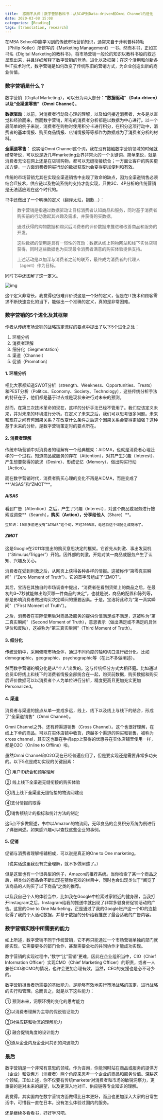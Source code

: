 ```yaml
---

title:  惑而不从师｜数字营销教科书：从3C4P到Data-driven和Omni Channel的进化
date: 2020-03-08 15:08
categories: [Reading]
tags: [translation, research]
---
```


在MBA School中能学习到的传统市场营销知识，通常来自于菲利普科特勒（Philip Kotler）所撰写的《Marketing Management》一书。然而本书，正如其书名《Digital Marketing的教科书》，将市场营销一般论的知识以教科书般的叙述呈现出来，并且详细解释了数字营销的登场，进化以及框架；在这个活用和创新各种IT技术时代，数字营销是如何改变了传统陈旧的营销方式，为企业创造出新的商业价值。



### 数字营销是什么？

数字营销（Digital Marketing），可以分为两大部分：**“数据驱动”（Data-driven）以及“全渠道零售”（Omni Channel）**。

**数据驱动**：以前，对消费者行动及心理的理解，以及如何接近消费者，大多是以直觉和经验而来，然而数字营销，所有的消费者分析都是以数据为中心进行。以一个最简单的例子来说，消费者在购物时使用积分卡进行积分，在积分这项行动中，消费者的基本情报、购买商品情报、店铺情报等等都作为数据成为了消费者分析的材料。

**全渠道零售**： 说实话Omni Channel这个词，我在没有接触数字营销领域的时候就经常听说，可以说是近几年marketing业界非常火的一个关键词。简单来说，就是消费者无论在网上还是在店铺购物，都可以无缝衔接统合；一方面让客户的购买更加方便，一方面消费者购买行动的数据获取也会变得更加便利和有效。

传统的市场营销尤其在实现全渠道销售中出现了致命的缺点，因为全渠道销售必须结合IT技术，供应链以及物流系统的支持才能实现，只做3C、4P分析的传统营销是无法适应现在这个时代的。

书中还做出了一个明确的定义（翻译太烂，抱歉...）：

> 数字营销是指通过数据驱动让目标消费者认知商品和服务，同时基于消费者购买前的行动激起其兴趣及需求，并获得购买数据。
>
> 通过获得的购物数据和购买后消费者的评价数据来推进和改善商品和服务的开发。
>
> 这些数据的使用是具有一惯性的互动：数据从线上购物网站和线下实体店铺获得，同时这些数据也为实现最令消费者满意的购买体验提供支持。
>
> 上述活动是以加深与消费者之前的联系，最终成为消费者的代理人（agent）作为目标。



同时书中还图解了这一定义。

![img](/assets/img/postimg/digitalmarketing/definition.jpg)

这个定义非常长，我觉得也很难评价说这是一个好的定义，但是在IT技术和顾客需求不断快速变化的当下，能做出一个准确的定义，真的是非常困难。



### 数字营销的5个进化及其框架

作者从传统市场营销的战略策定流程的要点中提出了以下5个进化之处：

1. 环境分析
2. 消费者理解
3. 细分化（Segmentation）
4. 渠道（Channel）
5. 促销（Promotion）



#### 1. 环境分析

相比大家都知道SWOT分析（strength、Weekness、Opportunities、Treats）和PEST分析（Politics、Economy、Society、Technology），这些传统分析手法的特征在于，他们都是基于过去或是现状来进行对未来的预测。

然而，在第三次技术革命的现在，这样的分析手法已经不管用了。我们应该定义未来，并对未来的环境进行分析。在定义了未来之后，我们可以思考很多问题。未来和现在之间有何因果关系？在改变什么条件之后这个因果关系会变得更加强？这种基于未来的分析，是数字营销策定时的要点所在。



#### 2. 消费者理解

传统市场营销中对消费者的理解有一个经典框架：AIDMA，也就是消费者心理迁移的一个过程。知道商品或服务的存在（Attention），对其产生兴趣（Interest）、产生想要获得的欲求（Desire）、形成记忆（Memory）、做出购买行动（Action）。

而在数字营销时代，消费者购买心理的变化不再是AIDMA，而是变成了**“AISAS”和“ZMOT”**。

##### AISAS

看到广告（Attention）之后，产生了兴趣（Interest），对这个商品或服务进行搜索或调查**（Search）**，购买（Action），分享给他人**（Share）**。

```
豆知识：10年多前还没有“AISAS”这个词，不过2005年，电通将这个词抢注成商标了。
```

##### ZMOT

这是Google在2011年提出的购买意思决定的框架。它首先从刺激、事出发契机（“Stimulus/Trigger”）开始。因外部的刺激，开始对某一商品或服务产生了认知、兴趣及关心。

消费者在受到刺激之后，从网页上获得各种各样的情报。这被称作“第零真实瞬间”（“Zero Moment of Truth”）。它的首字母组成了“ZMOT”。

其后，宝洁在其独自的市场调查中提出，“消费者在看到货架上的商品之后，在最初的3~7秒就能做出购买哪一件商品的决定”。也就是说，商品的配置和陈列等，都是影响消费者做出购买决定瞬间的重要因素。于是，宝洁将此称为“第一真实瞬间”（“First Moment of Truth”）。

之后，消费者在实际使用后对商品及服务的提供价值满足或不满足，这被称为“第二真实瞬间”（Second Moment of Truth），意思表示（做出满足或不满足的具体评价和反映），这被称为“第三真实瞬间”（Third Moment of Truth）。

#### 3. 细分化

传统营销中，采用俯瞰市场全体，通过不同角度的轴和切口进行细分化。比如demographic，geographic、psychographic等（在此不多做阐述）。

然而数字营销的细分化是从“个人”出发的。这与传统细分方式大相径庭。比如通过会员ID将线上和线下的消费者情报全部统合在一起，购买前数据，购买数据和购买后评价数据可以以消费者个人为单位进行分析，精度更高且更加充实更加Personalized。

#### 4. 渠道

消费者与渠道的接点从单一变成多远，线上、线下以及线上与线下的结合，形成了“全渠道销售"（Omni Channel）。

Omni Channel之外，还有跨渠道销售（Cross Channel）。这个也很好理解，在线上下单的商品，可以在实体店铺中收货，跨越多个渠道的购买和销售，被称为cross channel，其实这也跟在手机app上获得的优惠券在实体店铺里使用一样，都是O2O（Online to Offline）啦。

虽然Omni Channel和O2O现在已经普遍应用了，但是要实现还是需要非常多功夫的。以下5点是成功实现的关键因素：

① 用户ID统合和顾客理解

② 线上线下全渠道无缝衔接的购买体验

③线上线下全渠道无缝衔接的物流网建设

④支付情报的取得

⑤销售额统计的指标和统计方法的制定

这5点不多做叙述，书中以Amazon的物流网，无印良品的会员积分系统为例进行了详细阐述。如果感兴趣可以查找这些企业的事例。



#### 5. 促销

促销与消费者理解相辅相成，可以说是真正的One to One marketing。

（说实话这里我没有完全理解，就不多做阐述了。）

但是这里也有一个很典型的例子，Amazon的推荐系统。当你检索了某一个商品之后，相类似的商品会不断出现在猜你喜欢的栏目中，同时也会出现类似于“阅览了该商品的人购买了以下商品“之类的推荐。

以及我自己个人的体验当中，比如我在Google中检索过家附近的健身房，当我打开Instagram之后，Instagram给我的推送中就出现了非常多健身房促销活动的广告。这里的One to One Marketing，正是通过了我的Google账户这一个ID的连接获得了我的个人活动数据，并基于数据的分析给我推送了最合适我的广告内容。



### 数字营销实践中所需要的能力

如上所述，数字营销不同于传统营销，它不再只能通过一个市场营销单独的部门就能实现，它需要更多的部门合作，甚至需要全社的共同协作才能成功实现。

数字营销的实现过程中，”数字“比”营销“更难，因此在企业组织当中，CIO（Chief Information Officer）实现CMO（Chief Marketing Officer）的职责，或者一人兼任CIO和CMO的情况，也许会更加合理有效。当然，CEO的支援也是必不可少的。

数字营销担当者所需要的基础能力，是能够有效地实行市场战略的策定，进行战略的实行和管理。总而言之，就是以下这些能力：

① 预测未来，洞察环境的变化的思考能力

②以消费者理解为主导的假说验证能力

③对供应链和物流的理解能力

④ 融合促销角度的设计能力

⑤遵从企业内及企业间共识的沟通能力



### 最后

数字营销是一个非常有意思的领域，作为咨询，你能同时站在商品或服务的提供方（企业）和受惠方（消费者）两个角度来思考一个企业的商品和服务价值。深耕这个领域，正如上述，你不仅要有传统marketer对消费者和市场的敏锐洞察力，更重要的是对未来的展望，以及更深入地对IT、供应链等专业知识的理解。

我觉得，其实国内在数字营销方面做得比日本更好，而且也更加深入大家的日常生活中，可惜我一直在日本，没有怎么体验过国内的服务。

还是继续多看看书，好好学习吧。
